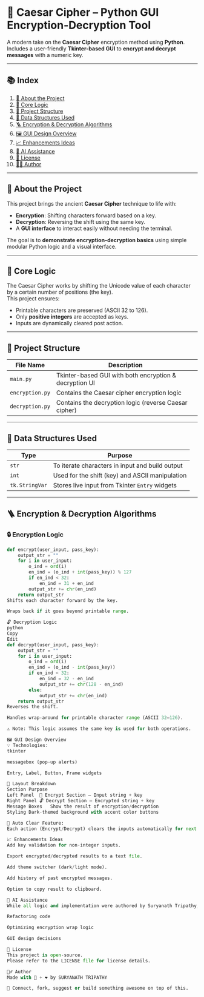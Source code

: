 # 🔐 Caesar Cipher – Python GUI Encryption-Decryption Tool

A modern take on the **Caesar Cipher** encryption method using **Python**.  
Includes a user-friendly **Tkinter-based GUI** to **encrypt and decrypt messages** with a numeric key.

---

## 📚 Index

1. [📌 About the Project](#-about-the-project)  
2. [🧠 Core Logic](#-core-logic)  
3. [📂 Project Structure](#-project-structure)  
4. [🧮 Data Structures Used](#-data-structures-used)  
5. [🪜 Encryption & Decryption Algorithms](#-encryption--decryption-algorithms)  
6. [🖼️ GUI Design Overview](#-gui-design-overview)  
7. [📈 Enhancements Ideas](#-enhancements-ideas)  
8. [🤖 AI Assistance](#-ai-assistance)  
9. [📝 License](#-license)  
10. [🙋‍♂️ Author](#-author)

---

## 📌 About the Project

This project brings the ancient **Caesar Cipher** technique to life with:
- **Encryption**: Shifting characters forward based on a key.
- **Decryption**: Reversing the shift using the same key.
- A **GUI interface** to interact easily without needing the terminal.

The goal is to **demonstrate encryption-decryption basics** using simple modular Python logic and a visual interface.

---

## 🧠 Core Logic

The Caesar Cipher works by shifting the Unicode value of each character by a certain number of positions (the key).  
This project ensures:
- Printable characters are preserved (ASCII 32 to 126).
- Only **positive integers** are accepted as keys.
- Inputs are dynamically cleared post action.

---

## 📂 Project Structure

| File Name        | Description                                       |
|------------------|---------------------------------------------------|
| `main.py`        | Tkinter-based GUI with both encryption & decryption UI |
| `encryption.py`  | Contains the Caesar cipher encryption logic       |
| `decryption.py`  | Contains the decryption logic (reverse Caesar cipher) |

---

## 🧮 Data Structures Used

| Type     | Purpose                                                         |
|----------|-----------------------------------------------------------------|
| `str`    | To iterate characters in input and build output                 |
| `int`    | Used for the shift (key) and ASCII manipulation                 |
| `tk.StringVar` | Stores live input from Tkinter `Entry` widgets         |

---

## 🪜 Encryption & Decryption Algorithms

### 🔒 Encryption Logic

```python
def encrypt(user_input, pass_key):
    output_str = ""
    for i in user_input:
        o_ind = ord(i)
        en_ind = (o_ind + int(pass_key)) % 127
        if en_ind < 32:
            en_ind = 31 + en_ind
        output_str += chr(en_ind)
    return output_str
Shifts each character forward by the key.

Wraps back if it goes beyond printable range.

🔓 Decryption Logic
python
Copy
Edit
def decrypt(user_input, pass_key):
    output_str = ""
    for i in user_input:
        o_ind = ord(i)
        en_ind = (o_ind - int(pass_key))
        if en_ind < 32:
            en_ind = 32 - en_ind
            output_str += chr(128 - en_ind)
        else:
            output_str += chr(en_ind)
    return output_str
Reverses the shift.

Handles wrap-around for printable character range (ASCII 32–126).

⚠️ Note: This logic assumes the same key is used for both operations.

🖼️ GUI Design Overview
💡 Technologies:
tkinter

messagebox (pop-up alerts)

Entry, Label, Button, Frame widgets

🧱 Layout Breakdown
Section	Purpose
Left Panel	🔐 Encrypt Section – Input string + key
Right Panel	🔓 Decrypt Section – Encrypted string + key
Message Boxes	Show the result of encryption/decryption
Styling	Dark-themed background with accent color buttons

🧼 Auto Clear Feature:
Each action (Encrypt/Decrypt) clears the inputs automatically for next use.

📈 Enhancements Ideas
Add key validation for non-integer inputs.

Export encrypted/decrypted results to a text file.

Add theme switcher (dark/light mode).

Add history of past encrypted messages.

Option to copy result to clipboard.

🤖 AI Assistance
While all logic and implementation were authored by Suryanath Tripathy, AI tools such as ChatGPT assisted in:

Refactoring code

Optimizing encryption wrap logic

GUI design decisions

📝 License
This project is open-source.
Please refer to the LICENSE file for license details.

🙋‍♂️ Author
Made with 🧠 + ❤️ by SURYANATH TRIPATHY

💬 Connect, fork, suggest or build something awesome on top of this.
